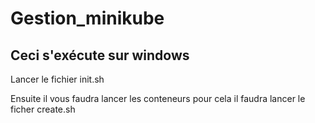 # Gestion_minikube

## Ceci s'exécute sur windows ##

Lancer le fichier init.sh

Ensuite il vous faudra lancer les conteneurs pour cela il faudra lancer le ficher create.sh
